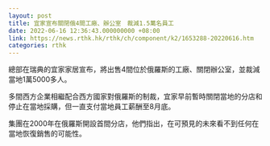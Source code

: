 ```yaml
---
layout: post
title: 宜家宣布關閉俄4間工廠、辦公室　裁減1.5萬名員工
date: 2022-06-16 12:36:43.000000000 +08:00
link: https://news.rthk.hk/rthk/ch/component/k2/1653288-20220616.htm
categories: rthk
---
```


總部在瑞典的宜家家居宣布，將出售4間位於俄羅斯的工廠、關閉辦公室，並裁減當地1萬5000多人。

多間西方企業相繼配合西方國家對俄羅斯的制裁，宜家早前暫時關閉當地的分店和停止在當地採購，但一直支付當地員工薪酬至8月底。

集團在2000年在俄羅斯開設首間分店，他們指出，在可預見的未來看不到任何在當地恢復銷售的可能性。

